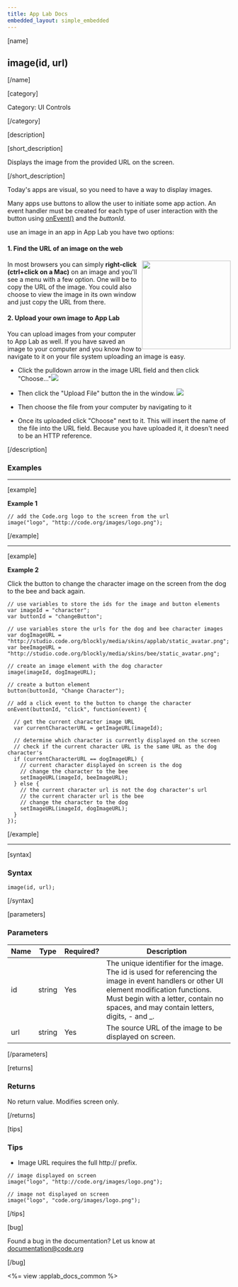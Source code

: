 ```yaml
---
title: App Lab Docs
embedded_layout: simple_embedded
---
```


[name]

## image(id, url)

[/name]

[category]

Category: UI Controls

[/category]

[description]

[short_description]

Displays the image from the provided URL on the screen.

[/short_description]

Today's apps are visual, so you need to have a way to display images.


Many apps use buttons to allow the user to initiate some app action. An event handler must be created for each type of user interaction with the button using [onEvent()](/applab/docs/onEvent) and the *buttonId*.

 use an image in an app in App Lab you have two options:

#### 1. Find the URL of an image on the web
<img src="https://images.code.org/547f76e741252ca45201e8c70bf0075d-image-1444494509352.png" style="float:right; width: 200px">

In most browsers you can simply **right-click (ctrl+click on a Mac)** on an image and you'll see a menu with a few option. One will be to copy the URL of the image.  You could also choose to view the image in its own window and just copy the URL from there.

#### 2. Upload your own image to App Lab
You can upload images from your computer to App Lab as well.  If you have saved an image to your computer and you know how to navigate to it on your file system uploading an image is easy.

* Click the pulldown arrow in the image URL field and then click "Choose..."![](https://images.code.org/e726e56fd3e4c7cd4a0d58cba731a855-image-1444240440116.53.49%20PM.png)


* Then click the "Upload File" button the in the window.
![](https://images.code.org/4e33ebc4011b5eb6590f573ada3ed1da-image-1444241056243.04.04%20PM.png)

* Then choose the file from your computer by navigating to it

* Once its uploaded click "Choose" next to it.  This will insert the name of the file into the URL field.  Because you have uploaded it, it doesn't need to be an HTTP reference.


[/description]

### Examples
____________________________________________________

[example]

**Example 1**


```
// add the Code.org logo to the screen from the url
image("logo", "http://code.org/images/logo.png");
```

[/example]

____________________________________________________

[example]

**Example 2**

Click the button to change the character image on the screen from the dog to the bee and back again.


```
// use variables to store the ids for the image and button elements
var imageId = "character";
var buttonId = "changeButton";

// use variables store the urls for the dog and bee character images
var dogImageURL = "http://studio.code.org/blockly/media/skins/applab/static_avatar.png";
var beeImageURL = "http://studio.code.org/blockly/media/skins/bee/static_avatar.png";

// create an image element with the dog character
image(imageId, dogImageURL);

// create a button element
button(buttonId, "Change Character");

// add a click event to the button to change the character
onEvent(buttonId, "click", function(event) {

  // get the current character image URL
  var currentCharacterURL = getImageURL(imageId);

  // determine which character is currently displayed on the screen
  // check if the current character URL is the same URL as the dog character's
  if (currentCharacterURL == dogImageURL) {
    // current character displayed on screen is the dog
    // change the character to the bee
    setImageURL(imageId, beeImageURL);
  } else {
    // the current character url is not the dog character's url
    // the current character url is the bee
    // change the character to the dog
    setImageURL(imageId, dogImageURL);
  }
});
```

[/example]

____________________________________________________

[syntax]

### Syntax

```
image(id, url);
```

[/syntax]

[parameters]

### Parameters

| Name  | Type | Required? | Description |
|-----------------|------|-----------|-------------|
| id | string | Yes | The unique identifier for the image. The id is used for referencing the image in event handlers or other UI element modification functions. Must begin with a letter, contain no spaces, and may contain letters, digits, - and _. |
| url | string | Yes | The source URL of the image to be displayed on screen. |

[/parameters]

[returns]

### Returns
No return value. Modifies screen only.

[/returns]

[tips]

### Tips
- Image URL requires the full http:// prefix.

```
// image displayed on screen
image("logo", "http://code.org/images/logo.png");

// image not displayed on screen
image("logo", "code.org/images/logo.png");
```

[/tips]

[bug]

Found a bug in the documentation? Let us know at documentation@code.org

[/bug]

<%= view :applab_docs_common %>
